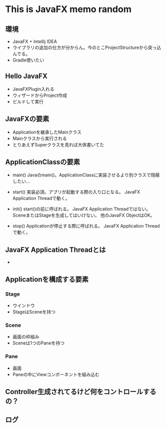 # This is JavaFX memo random

## 環境
- JavaFX + Intellij IDEA
- ライブラリの追加の仕方が分からん。今のとこProjectStructureから突っ込んでる。
- Gradle使いたい

## Hello JavaFX
- JavaFXPlugin入れる
- ウィザードからProject作成
- ビルドして実行

## JavaFXの要素
- Applicationを継承したMainクラス
- Mainクラスから実行される
- とりあえずSuperクラスを見れば大体書いてた

## ApplicationClassの要素
- main()
  Javaのmain()。ApplicationClassに実装させるより別クラスで隠蔽したい…

- start()
  実装必須。アプリが起動する際の入り口となる。
  JavaFX Application Threadで動く。

- init()
  start()の前に呼ばれる。
  JavaFX Application Threadではない。
  SceneまたはStageを生成してはいけない。
  他のJavaFX ObjectはOK。

- stop()
  Applicationが停止する際に呼ばれる。
  JavaFX Application Threadで動く。

## JavaFX Application Threadとは
-

## Applicationを構成する要素

### Stage
- ウインドウ
- StageはSceneを持つ

### Scene
- 画面の枠組み
- Sceneは1つのPaneを持つ

### Pane
- 画面
- Paneの中にViewコンポーネントを組み込む

## Controller生成されてるけど何をコントロールするの？

## ログ
